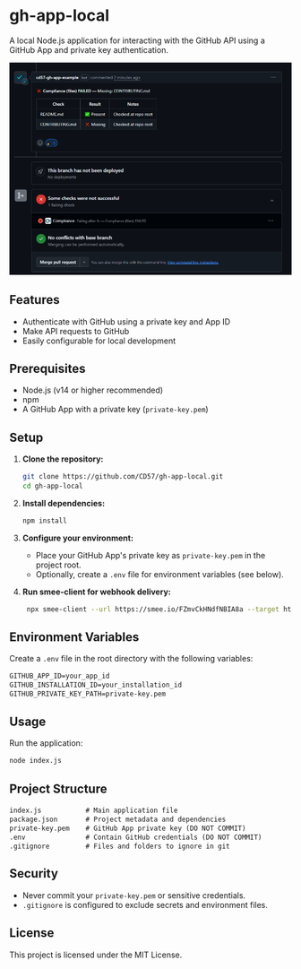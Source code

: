 # gh-app-local

A local Node.js application for interacting with the GitHub API using a GitHub App and private key authentication.

![Compliance Result Example](./resources/images/Compliance-Result.png)

## Features

- Authenticate with GitHub using a private key and App ID
- Make API requests to GitHub
- Easily configurable for local development

## Prerequisites

- Node.js (v14 or higher recommended)
- npm
- A GitHub App with a private key (`private-key.pem`)

## Setup

1. **Clone the repository:**

   ```sh
   git clone https://github.com/CD57/gh-app-local.git
   cd gh-app-local
   ```

2. **Install dependencies:**

   ```sh
   npm install
   ```

3. **Configure your environment:**
   - Place your GitHub App's private key as `private-key.pem` in the project root.
   - Optionally, create a `.env` file for environment variables (see below).

4. **Run smee-client for webhook delivery:**

   ```sh
    npx smee-client --url https://smee.io/FZmvCkHNdfNBIA8a --target http://localhost:3000/events
   ```

## Environment Variables

Create a `.env` file in the root directory with the following variables:

```env
GITHUB_APP_ID=your_app_id
GITHUB_INSTALLATION_ID=your_installation_id
GITHUB_PRIVATE_KEY_PATH=private-key.pem
```

## Usage

Run the application:

```sh
node index.js
```

## Project Structure

```text
index.js           # Main application file
package.json       # Project metadata and dependencies
private-key.pem    # GitHub App private key (DO NOT COMMIT)
.env               # Contain GitHub credentials (DO NOT COMMIT)
.gitignore         # Files and folders to ignore in git
```

## Security

- Never commit your `private-key.pem` or sensitive credentials.
- `.gitignore` is configured to exclude secrets and environment files.

## License

This project is licensed under the MIT License.
